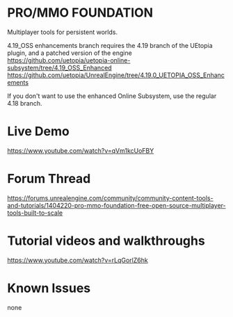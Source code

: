 # PRO/MMO FOUNDATION
Multiplayer tools for persistent worlds.

4.19_OSS enhancements branch requires the 4.19 branch of the UEtopia plugin, and a patched version of the engine
https://github.com/uetopia/uetopia-online-subsystem/tree/4.19_OSS_Enhanced
https://github.com/uetopia/UnrealEngine/tree/4.19.0_UETOPIA_OSS_Enhancements

If you don't want to use the enhanced Online Subsystem, use the regular 4.18 branch.

# Live Demo
https://www.youtube.com/watch?v=qVm1kcUoFBY

# Forum Thread
https://forums.unrealengine.com/community/community-content-tools-and-tutorials/1404220-pro-mmo-foundation-free-open-source-multiplayer-tools-built-to-scale

# Tutorial videos and walkthroughs
https://www.youtube.com/watch?v=rLqGorlZ6hk

# Known Issues
none
